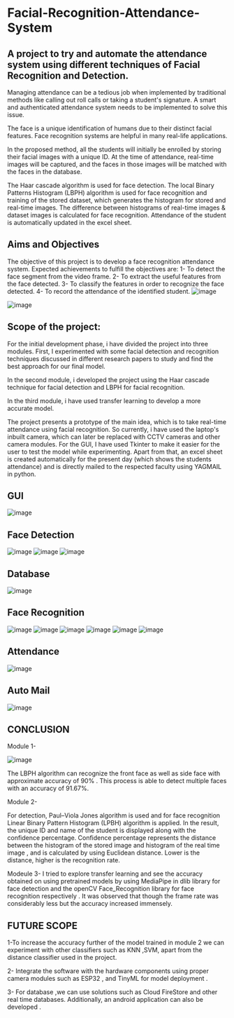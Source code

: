 # Facial-Recognition-Attendance-System
## A project to try and automate the attendance system using different techniques of Facial Recognition and Detection.

Managing attendance can be a tedious job when implemented by traditional 
methods like calling out roll calls or taking a student's signature. A smart and 
authenticated attendance system needs to be implemented to solve this issue. 

The face is a unique identification of humans due to their distinct facial 
features. Face recognition systems are helpful in many real-life applications. 

In the proposed method, all the students will initially be enrolled by storing 
their facial images with a unique ID. At the time of attendance, real-time 
images will be captured, and the faces in those images will be matched with 
the faces in the database.

The Haar cascade algorithm is used for face 
detection. The local Binary Patterns Histogram (LBPH) algorithm is used for 
face recognition and training of the stored dataset, which generates the 
histogram for stored and real-time images. The difference between histograms 
of real-time images & dataset images is calculated for face recognition. 
Attendance of the student is automatically updated in the excel sheet.


## Aims and Objectives
The objective of this project is to develop a face recognition attendance system. Expected 
achievements to fulfill the objectives are:
1- To detect the face segment from the video frame.
2- To extract the useful features from the face detected.
3- To classify the features in order to recognize the face
detected.
4- To record the attendance of the identified student.
![image](https://user-images.githubusercontent.com/67535635/169953181-d9e3214d-de9d-488a-bad9-9ff5d7a443fc.png)

![image](https://user-images.githubusercontent.com/67535635/169953323-002e2179-22e8-43f2-91db-188f4e27c3d4.png)



## Scope of the project:

For the initial development phase, i have divided the project into three 
modules. First, I experimented with some facial detection and recognition 
techniques discussed in different research papers to study and find the best approach for 
our final model.

In the second module, i developed the project using the Haar 
cascade technique for facial detection and LBPH for facial recognition.

In the third module, i have used transfer learning to develop a more accurate model. 

The project presents a prototype of the main idea, which is to take real-time 
attendance using facial recognition. So currently, i have used the laptop's 
inbuilt camera, which can later be replaced with CCTV cameras and other camera 
modules. For the GUI, I have used Tkinter to make it easier for the user to test the model while experimenting. 
Apart from that, an excel sheet is created automatically for the present day (which shows the students attendance) and is directly 
mailed to the respected faculty using YAGMAIL in python.

## GUI

![image](https://user-images.githubusercontent.com/67535635/169953350-6977d0b3-17e0-46f4-ae99-eabcd42e41f1.png)

## Face Detection
![image](https://user-images.githubusercontent.com/67535635/169953368-a0387b0f-2efc-4bcc-8186-3e89cfa516d3.png)
![image](https://user-images.githubusercontent.com/67535635/169953379-bf822319-a273-4110-b512-dfa37347f7b5.png)
![image](https://user-images.githubusercontent.com/67535635/169953390-81a0b90c-4cf6-4d52-8471-eee78b620e77.png)

## Database
![image](https://user-images.githubusercontent.com/67535635/169954517-7d0b69d2-7115-4c9b-8478-6372b09a004c.png)


## Face Recognition
![image](https://user-images.githubusercontent.com/67535635/169953428-d57e6646-7725-45e4-a67d-260007daf806.png)
![image](https://user-images.githubusercontent.com/67535635/169953572-fec38fd5-7874-4799-8e8b-39a2517c2ded.png)
![image](https://user-images.githubusercontent.com/67535635/169953634-74f7f8ac-9418-4888-8d7a-f5f264ad6737.png)
![image](https://user-images.githubusercontent.com/67535635/169953648-ca37260b-66ff-4a9c-bb76-7445783b48fa.png)
![image](https://user-images.githubusercontent.com/67535635/169953664-bb8611c2-7a37-448d-9199-f5611bda1f5d.png)
![image](https://user-images.githubusercontent.com/67535635/169953670-a2870952-55ed-46ac-ad86-1574bce7fbab.png)

## Attendance

![image](https://user-images.githubusercontent.com/67535635/169953469-9066db7d-dbb6-4fda-a27f-b116fb4f77a7.png)

## Auto Mail
![image](https://user-images.githubusercontent.com/67535635/169954591-16c1620f-4d64-4156-94bc-873a9da4c75c.png)







## CONCLUSION 

Module 1-

![image](https://user-images.githubusercontent.com/67535635/169953759-492ed478-6064-47dd-b6c0-77ac65a2cd6a.png)
 
                     
The LBPH algorithm can recognize the front face as well as side face with approximate accuracy of 
90% .
This process is able to detect multiple faces with an accuracy of 91.67%. 

Module 2-

For detection, Paul–Viola Jones algorithm is used and for face recognition Linear Binary 
Pattern Histogram (LPBH) algorithm is applied. 
In the result, the unique ID and name of the student is displayed along with the confidence percentage. 
Confidence percentage represents the distance 
between the histogram of the stored image and histogram of the real time image , and is calculated 
by using Euclidean distance. Lower is the distance, higher is the recognition rate. 

Modeule 3-
I tried to explore transfer learning and see the accuracy obtained on using pretrained models 
by using MediaPipe in dlib library for face detection and the openCV Face_Recognition 
library  for face recognition respectively .
It was observed that though the frame rate was considerably less but the accuracy increased immensely. 

## FUTURE SCOPE

1-To increase the accuracy further of the model trained in module 2 we can experiment with other classifiers such as KNN ,SVM, apart 
from the distance classifier used in the project.
 
2- Integrate the software with the hardware components using proper camera modules such as ESP32 , and TinyML for model deployment .

3- For database ,we can use solutions such as Cloud FireStore and other real time databases.
Additionally, an android application can also be developed .
